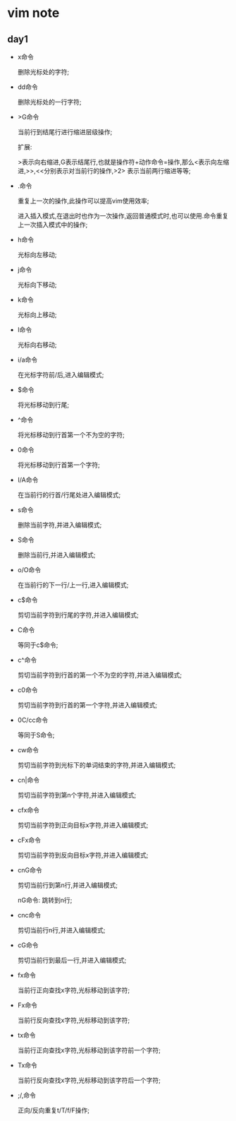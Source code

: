 # vim note

## day1
*  x命令

	删除光标处的字符;
*  dd命令

  	删除光标处的一行字符;
*  \>G命令

	当前行到结尾行进行缩进层级操作;
	
	扩展:
	
	\>表示向右缩进,G表示结尾行,也就是操作符+动作命令=操作,那么<表示向左缩进,>>,<<分别表示对当前行的操作,>2> 表示当前两行缩进等等;
*  .命令
	
	重复上一次的操作,此操作可以提高vim使用效率;

	进入插入模式,在退出时也作为一次操作,返回普通模式时,也可以使用.命令重复上一次插入模式中的操作;
*  h命令

	光标向左移动;
*  j命令

	光标向下移动;
*  k命令

	光标向上移动;
*  l命令

	光标向右移动;
*  i/a命令

	在光标字符前/后,进入编辑模式;
* $命令
	
	将光标移动到行尾;
* ^命令

	将光标移动到行首第一个不为空的字符;
* 0命令

	将光标移动到行首第一个字符;
* I/A命令

	在当前行的行首/行尾处进入编辑模式;
* s命令

	删除当前字符,并进入编辑模式;
* S命令

	删除当前行,并进入编辑模式;
* o/O命令

	在当前行的下一行/上一行,进入编辑模式;
* c$命令
	
	剪切当前字符到行尾的字符,并进入编辑模式;
* C命令

	等同于c$命令;
* c^命令

	剪切当前字符到行首的第一个不为空的字符,并进入编辑模式;
* c0命令

	剪切当前字符到行首的第一个字符,并进入编辑模式;
* 0C/cc命令

	等同于S命令;
* cw命令

	剪切当前字符到光标下的单词结束的字符,并进入编辑模式;
* cn|命令
	
	剪切当前字符到第n个字符,并进入编辑模式;
* cfx命令

	剪切当前字符到正向目标x字符,并进入编辑模式;
* cFx命令
	
	剪切当前字符到反向目标x字符,并进入编辑模式;
* cnG命令

	剪切当前行到第n行,并进入编辑模式;
	
	nG命令: 跳转到n行;
* cnc命令

	剪切当前行n行,并进入编辑模式;
* cG命令

	剪切当前行到最后一行,并进入编辑模式;
* fx命令

	当前行正向查找x字符,光标移动到该字符;
* Fx命令

	当前行反向查找x字符,光标移动到该字符;
* tx命令

	当前行正向查找x字符,光标移动到该字符前一个字符;
* Tx命令

	当前行反向查找x字符,光标移动到该字符后一个字符;
* ;/,命令

	正向/反向重复t/T/f/F操作;
